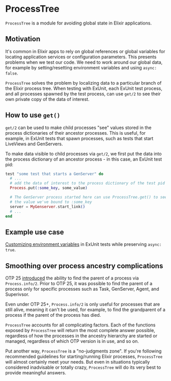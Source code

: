 # ProcessTree

<!-- MDOC -->
<!-- INCLUDE -->

`ProcessTree` is a module for avoiding global state in Elixir applications. 

## Motivation

It's common in Elixir apps to rely on global references or global variables for locating application services or configuration parameters. This presents problems when we test our code. We need to work around our global data, for example by setting/resetting environment variables and using `async: false`.

`ProcessTree` solves the problem by localizing data to a particular branch of the Elixir process tree. When testing with ExUnit, each ExUnit test process, and all processes spawned by the test process, can use `get/2` to see their own private copy of the data of interest.

## How to use `get()`

`get/2` can be used to make child processes "see" values stored in the process dictionaries of their ancestor processes. This is useful, for example, in ExUnit tests that spawn processes, such as tests that start LiveViews and GenServers.

To make data visible to child processes via `get/2`, we first put the data into the process dictionary of an ancestor process - in this case, an ExUnit test pid:

``` elixir
test "some test that starts a GenServer" do
  # ...
  # add the data of interest to the process dictionary of the test pid
  Process.put(:some_key, some_value)

  # The GenServer process started here can use ProcessTree.get() to see
  # the value we've bound to :some_key
  server = MyGenserver.start_link()
  # ...
end
```

## Example use case

[Customizing environment variables](./examples/environment-variable-example.md) in ExUnit tests while preserving `async: true`.


## Smoothing over process ancestry complications

OTP 25 [introduced](https://github.com/erlang/otp/pull/5768) the ability to find the parent of a process via `Process.info/2`. Prior to OTP 25, it was possible to find the parent of a process only for specific processes such as Task, GenServer, Agent, and Superivsor.

Even under OTP 25+, `Process.info/2` is only useful for processes that are still alive, meaning it can't be used, for example, to find the grandparent of a process if the parent of the process has died. 

`ProcessTree` accounts for all complicating factors. Each of the functions exposed by `ProcessTree` will return the most complete answer possible, regardless of how the processes in the ancestry hierarchy are started or managed, regardless of which OTP version is in use, and so on.

Put another way, `ProcessTree` is a "no-judgments zone". If you're following recommended guidelines for starting/running Elixir processes, `ProcessTree` will almost certainly meet your needs. But even in situations typically considered inadvisable or totally crazy, `ProcessTree` will do its very best to provide meaningful answers.















